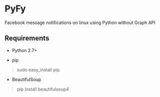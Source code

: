 # PyFy
Facebook message notifications on linux using Python without Graph API

## Requirements

- Python 2.7+

- pip

 > sudo easy_install pip

- BeautifulSoup

 > pip install beautifulsoup4
